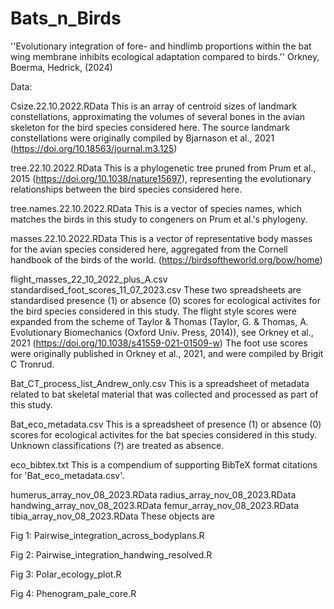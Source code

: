 # Bats_n_Birds

''Evolutionary integration of fore- and 
hindlimb proportions within the bat wing membrane 
inhibits ecological adaptation compared to birds.''
Orkney, Boerma, Hedrick, (2024)

Data: 

Csize.22.10.2022.RData
This is an array of centroid sizes of landmark constellations, approximating the volumes of several bones
in the avian skeleton for the bird species considered here. 
The source landmark constellations were originally compiled by Bjarnason et al., 2021
(https://doi.org/10.18563/journal.m3.125)

tree.22.10.2022.RData
This is a phylogenetic tree pruned from Prum et al., 2015 (https://doi.org/10.1038/nature15697), 
representing the evolutionary relationships between the bird species considered here.

tree.names.22.10.2022.RData
This is a vector of species names, which matches the birds in this study to congeners on Prum et al.'s phylogeny. 

masses.22.10.2022.RData
This is a vector of representative body masses for the avian species considered here, 
aggregated from the Cornell handbook of the birds of the world. (https://birdsoftheworld.org/bow/home)

flight_masses_22_10_2022_plus_A.csv
standardised_foot_scores_11_07_2023.csv
These two spreadsheets are standardised presence (1) or absence (0) scores for ecological activites for the 
bird species considered in this study. The flight style scores were expanded from the scheme of Taylor & Thomas
(Taylor, G. & Thomas, A. Evolutionary Biomechanics (Oxford Univ. Press, 2014)), see Orkney et al., 2021 (https://doi.org/10.1038/s41559-021-01509-w)
The foot use scores were originally published in Orkney et al., 2021, and were compiled by Brigit C Tronrud. 

Bat_CT_process_list_Andrew_only.csv
This is a spreadsheet of metadata related to bat skeletal material that was collected and processed
as part of this study.

Bat_eco_metadata.csv
This is a spreadsheet of presence (1) or absence (0) scores for ecological activites for the bat
species considered in this study. Unknown classifications (?) are treated as absence. 

eco_bibtex.txt
This is a compendium of supporting BibTeX format citations for 'Bat_eco_metadata.csv'.

humerus_array_nov_08_2023.RData
radius_array_nov_08_2023.RData
handwing_array_nov_08_2023.RData
femur_array_nov_08_2023.RData
tibia_array_nov_08_2023.RData
These objects are 

Fig 1: Pairwise_integration_across_bodyplans.R

Fig 2: Pairwise_integration_handwing_resolved.R

Fig 3: Polar_ecology_plot.R

Fig 4: Phenogram_pale_core.R
